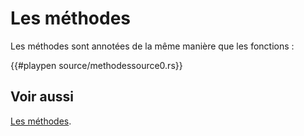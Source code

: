 # Les méthodes

Les méthodes sont annotées de la même manière que les fonctions :

{{#playpen source/methodessource0.rs}}

## Voir aussi

[Les méthodes][methodes].

[methodes]: ../chapitre8/methodes.html
